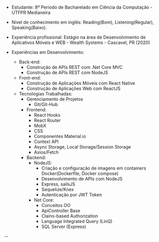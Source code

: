 - Estudante: 8º Período de Bacharelado em Ciência da Computação - UTFPR Medianeira

- Nivel de conhecimento em inglês: Reading(Bom), Listening(Regular), Speaking(Baixo). 

- Experiência profissional:
	  Estágio na área de Desenvolvimento de Aplicativos Móveis e WEB - Wealth Systems - Cascavel, PR (2020)

- Experiências em Desenvolvimento:
  * Back-end:
      * Construção de APIs REST com .Net Core MVC
      * Construção de APIs REST com NodeJS
  * Front-end:
      * Construção de Aplicações Móveis com React Native
      * Construção de Aplicações Web com ReactJS
  * Tecnologias Trabalhadas:
      * Gerenciamento de Projetos
          * Git/Git-Hub			
      * Frontend:
          * React Hooks
          * React Router
          * MobX
          * CSS
          * Componentes Material.io
          * Context API
          * Async Storage, Local Storage/Session Storage
          * Axios/Fetch
      * Backend:
          * NodeJS:  
              * Criação e configuração de imagens em containers Docker(Dockerfile, Docker compose)
              * Desenvolvimento de APIs com NodeJS
              * Express, sailsJS
              * Sequelize/Knex 
              * Autenticação por JWT Token
          * Net Core:  
              * Conceitos OO   
              * ApiController Base   
              * Clains-based Authorization
              * Language Integrated Query (LinQ)
              * SQL Server (Express)


--
